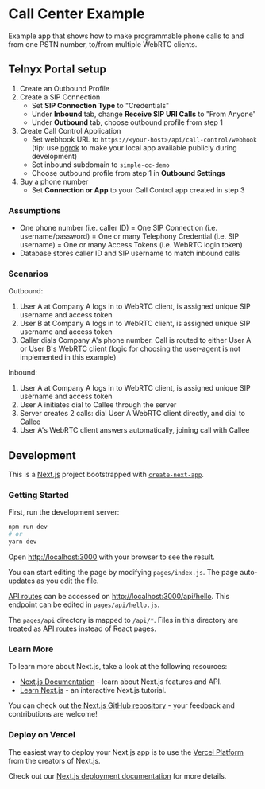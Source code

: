 # Call Center Example

Example app that shows how to make programmable phone calls to and from one PSTN number, to/from multiple WebRTC clients.

## Telnyx Portal setup

1. Create an Outbound Profile
2. Create a SIP Connection
   - Set **SIP Connection Type** to "Credentials"
   - Under **Inbound** tab, change **Receive SIP URI Calls** to "From Anyone"
   - Under **Outbound** tab, choose outbound profile from step 1
3. Create Call Control Application
   - Set webhook URL to `https://<your-host>/api/call-control/webhook` (tip: use [ngrok](https://ngrok.com/) to make your local app available publicly during development)
   - Set inbound subdomain to `simple-cc-demo`
   - Choose outbound profile from step 1 in **Outbound Settings**
4. Buy a phone number
   - Set **Connection or App** to your Call Control app created in step 3

### Assumptions

- One phone number (i.e. caller ID) = One SIP Connection (i.e. username/password) = One or many Telephony Credential (i.e. SIP username) = One or many Access Tokens (i.e. WebRTC login token)
- Database stores caller ID and SIP username to match inbound calls

### Scenarios

Outbound:

1. User A at Company A logs in to WebRTC client, is assigned unique SIP username and access token
2. User B at Company A logs in to WebRTC client, is assigned unique SIP username and access token
3. Caller dials Company A's phone number. Call is routed to either User A or User B's WebRTC client (logic for choosing the user-agent is not implemented in this example)

Inbound:

1. User A at Company A logs in to WebRTC client, is assigned unique SIP username and access token
2. User A initiates dial to Callee through the server
3. Server creates 2 calls: dial User A WebRTC client directly, and dial to Callee
4. User A's WebRTC client answers automatically, joining call with Callee

## Development

This is a [Next.js](https://nextjs.org/) project bootstrapped with [`create-next-app`](https://github.com/vercel/next.js/tree/canary/packages/create-next-app).

### Getting Started

First, run the development server:

```bash
npm run dev
# or
yarn dev
```

Open [http://localhost:3000](http://localhost:3000) with your browser to see the result.

You can start editing the page by modifying `pages/index.js`. The page auto-updates as you edit the file.

[API routes](https://nextjs.org/docs/api-routes/introduction) can be accessed on [http://localhost:3000/api/hello](http://localhost:3000/api/hello). This endpoint can be edited in `pages/api/hello.js`.

The `pages/api` directory is mapped to `/api/*`. Files in this directory are treated as [API routes](https://nextjs.org/docs/api-routes/introduction) instead of React pages.

### Learn More

To learn more about Next.js, take a look at the following resources:

- [Next.js Documentation](https://nextjs.org/docs) - learn about Next.js features and API.
- [Learn Next.js](https://nextjs.org/learn) - an interactive Next.js tutorial.

You can check out [the Next.js GitHub repository](https://github.com/vercel/next.js/) - your feedback and contributions are welcome!

### Deploy on Vercel

The easiest way to deploy your Next.js app is to use the [Vercel Platform](https://vercel.com/import?utm_medium=default-template&filter=next.js&utm_source=create-next-app&utm_campaign=create-next-app-readme) from the creators of Next.js.

Check out our [Next.js deployment documentation](https://nextjs.org/docs/deployment) for more details.
